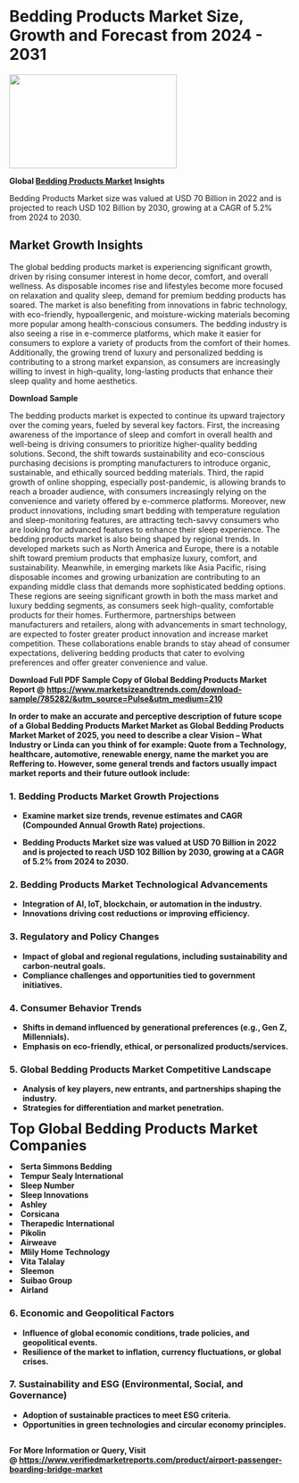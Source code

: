 <H1>Bedding Products Market Size, Growth and Forecast from 2024 - 2031</H1><img class="aligncenter size-medium wp-image-584254" src="https://thirdeyenews.in/wp-content/uploads/2024/09/Global-Market-Research-300x168.jpeg" alt="" width="300" height="168" /><p><strong>Global&nbsp;<a href="https://www.marketsizeandtrends.com/download-sample/785282/&amp;utm_source=Pulse&amp;utm_medium=210">Bedding Products Market</a> Insights</strong></p><p>Bedding Products Market size was valued at USD 70 Billion in 2022 and is projected to reach USD 102 Billion by 2030, growing at a CAGR of 5.2% from 2024 to 2030.</p><p><h2>Market Growth Insights</h2> <p>The global bedding products market is experiencing significant growth, driven by rising consumer interest in home decor, comfort, and overall wellness. As disposable incomes rise and lifestyles become more focused on relaxation and quality sleep, demand for premium bedding products has soared. The market is also benefiting from innovations in fabric technology, with eco-friendly, hypoallergenic, and moisture-wicking materials becoming more popular among health-conscious consumers. The bedding industry is also seeing a rise in e-commerce platforms, which make it easier for consumers to explore a variety of products from the comfort of their homes. Additionally, the growing trend of luxury and personalized bedding is contributing to a strong market expansion, as consumers are increasingly willing to invest in high-quality, long-lasting products that enhance their sleep quality and home aesthetics.</p> <p><strong>Download Sample</strong></p> <p>The bedding products market is expected to continue its upward trajectory over the coming years, fueled by several key factors. First, the increasing awareness of the importance of sleep and comfort in overall health and well-being is driving consumers to prioritize higher-quality bedding solutions. Second, the shift towards sustainability and eco-conscious purchasing decisions is prompting manufacturers to introduce organic, sustainable, and ethically sourced bedding materials. Third, the rapid growth of online shopping, especially post-pandemic, is allowing brands to reach a broader audience, with consumers increasingly relying on the convenience and variety offered by e-commerce platforms. Moreover, new product innovations, including smart bedding with temperature regulation and sleep-monitoring features, are attracting tech-savvy consumers who are looking for advanced features to enhance their sleep experience. The bedding products market is also being shaped by regional trends. In developed markets such as North America and Europe, there is a notable shift toward premium products that emphasize luxury, comfort, and sustainability. Meanwhile, in emerging markets like Asia Pacific, rising disposable incomes and growing urbanization are contributing to an expanding middle class that demands more sophisticated bedding options. These regions are seeing significant growth in both the mass market and luxury bedding segments, as consumers seek high-quality, comfortable products for their homes. Furthermore, partnerships between manufacturers and retailers, along with advancements in smart technology, are expected to foster greater product innovation and increase market competition. These collaborations enable brands to stay ahead of consumer expectations, delivering bedding products that cater to evolving preferences and offer greater convenience and value.</p> <p><strong></p><p><span class=""><strong>Download Full PDF Sample Copy of Global Bedding Products Market Report</strong> @ <a href="https://www.marketsizeandtrends.com/download-sample/785282/&amp;utm_source=Pulse&amp;utm_medium=210" target="_blank">https://www.marketsizeandtrends.com/download-sample/785282/&amp;utm_source=Pulse&amp;utm_medium=210</a></span></p><p>In order to make an accurate and perceptive description of future scope of a Global&nbsp;Bedding Products Market Market as Global&nbsp;Bedding Products Market Market of 2025, you need to describe a clear Vision &ndash; What Industry or Linda can you think of for example: Quote from a Technology, healthcare, automotive, renewable energy, name the market you are Reffering to. However, some general trends and factors usually impact market reports and their future outlook include:</p><h3>1.&nbsp;<strong>Bedding Products Market Growth Projections</strong></h3><ul><li>Examine market size trends, revenue estimates and CAGR (Compounded Annual Growth Rate) projections.</li><li><p>Bedding Products Market size was valued at USD 70 Billion in 2022 and is projected to reach USD 102 Billion by 2030, growing at a CAGR of 5.2% from 2024 to 2030.</p></li></ul><h3>2.&nbsp;<strong>Bedding Products Market Technological Advancements</strong></h3><ul><li>Integration of AI, IoT, blockchain, or automation in the industry.</li><li>Innovations driving cost reductions or improving efficiency.</li></ul><h3>3.&nbsp;<strong>Regulatory and Policy Changes</strong></h3><ul><li>Impact of global and regional regulations, including sustainability and carbon-neutral goals.</li><li>Compliance challenges and opportunities tied to government initiatives.</li></ul><h3>4.&nbsp;<strong>Consumer Behavior Trends</strong></h3><ul><li>Shifts in demand influenced by generational preferences (e.g., Gen Z, Millennials).</li><li>Emphasis on eco-friendly, ethical, or personalized products/services.</li></ul><h3>5.&nbsp;<strong>Global Bedding Products Market Competitive Landscape</strong></h3><ul><li>Analysis of key players, new entrants, and partnerships shaping the industry.</li><li>Strategies for differentiation and market penetration.</li></ul><p data-pm-slice="1 1 []"><span style="color: inherit; font-family: inherit; font-size: 25px;">Top Global Bedding Products Market Companies</span></p><div class="" data-test-id=""><p><li>Serta Simmons Bedding</li><li> Tempur Sealy International</li><li> Sleep Number</li><li> Sleep Innovations</li><li> Ashley</li><li> Corsicana</li><li> Therapedic International</li><li> Pikolin</li><li> Airweave</li><li> Mlily Home Technology</li><li> Vita Talalay</li><li> Sleemon</li><li> Suibao Group</li><li> Airland</li></p></div><h3>6.&nbsp;<strong>Economic and Geopolitical Factors</strong></h3><ul><li>Influence of global economic conditions, trade policies, and geopolitical events.</li><li>Resilience of the market to inflation, currency fluctuations, or global crises.</li></ul><h3>7.&nbsp;<strong>Sustainability and ESG (Environmental, Social, and Governance)</strong></h3><ul><li>Adoption of sustainable practices to meet ESG criteria.</li><li>Opportunities in green technologies and circular economy principles.</li></ul><h2><strong style="font-size: 14px;">For More Information or Query, Visit @&nbsp;</strong><a style="background-color: #ffffff; font-size: 14px;" href="https://www.marketsizeandtrends.com/report/bedding-products-market/" target="_blank">https://www.verifiedmarketreports.com/product/airport-passenger-boarding-bridge-market</a></h2>
